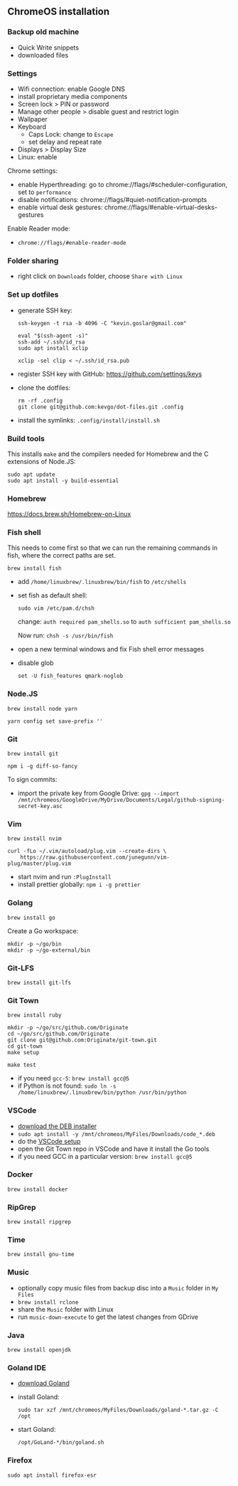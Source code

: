 ## ChromeOS installation

### Backup old machine

- Quick Write snippets
- downloaded files

### Settings

- Wifi connection: enable Google DNS
- install proprietary media components
- Screen lock > PIN or password
- Manage other people > disable guest and restrict login
- Wallpaper
- Keyboard
  - Caps Lock: change to `Escape`
  - set delay and repeat rate
- Displays > Display Size
- Linux: enable

Chrome settings:

- enable Hyperthreading: go to chrome://flags/#scheduler-configuration, set to `performance`
- disable notifications: chrome://flags/#quiet-notification-prompts
- enable virtual desk gestures: chrome://flags/#enable-virtual-desks-gestures

Enable Reader mode:

- `chrome://flags/#enable-reader-mode`

### Folder sharing

- right click on `Downloads` folder, choose `Share with Linux`

### Set up dotfiles

- generate SSH key:

  ```
  ssh-keygen -t rsa -b 4096 -C "kevin.goslar@gmail.com"

  eval "$(ssh-agent -s)"
  ssh-add ~/.ssh/id_rsa
  sudo apt install xclip

  xclip -sel clip < ~/.ssh/id_rsa.pub
  ```

- register SSH key with GitHub: https://github.com/settings/keys
- clone the dotfiles:

      rm -rf .config
      git clone git@github.com:kevgo/dot-files.git .config

- install the symlinks: `.config/install/install.sh`

### Build tools

This installs `make` and the compilers needed for Homebrew and the C extensions of Node.JS:

```
sudo apt update
sudo apt install -y build-essential
```

### Homebrew

https://docs.brew.sh/Homebrew-on-Linux

### Fish shell

This needs to come first so that we can run the remaining commands in fish, where the correct paths are set.

```
brew install fish
```

- add `/home/linuxbrew/.linuxbrew/bin/fish` to `/etc/shells`
- set fish as default shell:

  ```
  sudo vim /etc/pam.d/chsh
  ```

  change: `auth required pam_shells.so` to
  `auth sufficient pam_shells.so`

  Now run: `chsh -s /usr/bin/fish`

- open a new terminal windows and fix Fish shell error messages
- disable glob

  ```
  set -U fish_features qmark-noglob
  ```

### Node.JS

```
brew install node yarn

yarn config set save-prefix ''
```

### Git

```
brew install git

npm i -g diff-so-fancy
```

To sign commits:

- import the private key from Google Drive: `gpg --import /mnt/chromeos/GoogleDrive/MyDrive/Documents/Legal/github-signing-secret-key.asc`

### Vim

```
brew install nvim

curl -fLo ~/.vim/autoload/plug.vim --create-dirs \
    https://raw.githubusercontent.com/junegunn/vim-plug/master/plug.vim
```

- start nvim and run `:PlugInstall`
- install prettier globally: `npm i -g prettier`

### Golang

```
brew install go
```

Create a Go workspace:

```
mkdir -p ~/go/bin
mkdir -p ~/go-external/bin
```

### Git-LFS

```
brew install git-lfs
```

### Git Town

```
brew install ruby

mkdir -p ~/go/src/github.com/Originate
cd ~/go/src/github.com/Originate
git clone git@github.com:Originate/git-town.git
cd git-town
make setup

make test
```

- if you need `gcc-5`: `brew install gcc@5`
- if Python is not found: `sudo ln -s /home/linuxbrew/.linuxbrew/bin/python /usr/bin/python`

### VSCode

- [download the DEB installer](https://code.visualstudio.com/download)
- `sudo apt install -y /mnt/chromeos/MyFiles/Downloads/code_*.deb`
- do the [VSCode setup](https://github.com/kevgo/dot-files/blob/master/documentation/vscode/README.md)
- open the Git Town repo in VSCode and have it install the Go tools
- if you need GCC in a particular version: `brew install gcc@5`

### Docker

```
brew install docker
```

### RipGrep

```
brew install ripgrep
```

### Time

```
brew install gnu-time
```

### Music

- optionally copy music files from backup disc into a `Music` folder in `My Files`
- `brew install rclone`
- share the `Music` folder with Linux
- run `music-down-execute` to get the latest changes from GDrive

### Java

```
brew install openjdk
```

### Goland IDE

- [download Goland](https://www.jetbrains.com/go/download/#section=linux)
- install Goland:

  ```
  sudo tar xzf /mnt/chromeos/MyFiles/Downloads/goland-*.tar.gz -C /opt
  ```

- start Goland:

  ```
  /opt/GoLand-*/bin/goland.sh
  ```

### Firefox

```
sudo apt install firefox-esr
```
